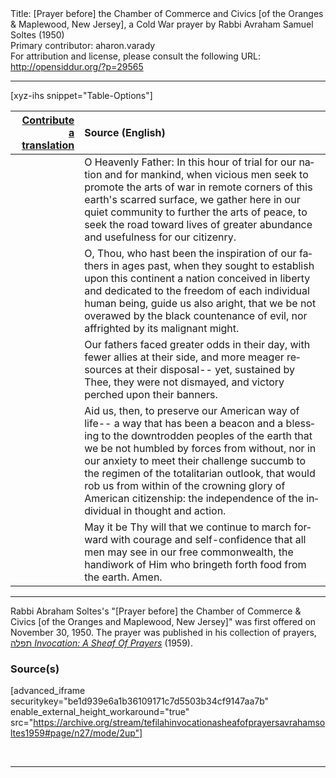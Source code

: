<html>
<head></head>
<body>
Title: [Prayer before] the Chamber of Commerce and Civics [of the Oranges & Maplewood, New Jersey], a Cold War prayer by Rabbi Avraham Samuel Soltes (1950)<br />
Primary contributor: aharon.varady<br />
For attribution and license, please consult the following URL: <a href="http://opensiddur.org/?p=29565">http://opensiddur.org/?p=29565</a>
<p />
<hr />

[xyz-ihs snippet="Table-Options"]<table style="margin-left: auto; margin-right: auto;" class="draggable">
<thead><tr><th id="x" style="text-align: right;"><a href="/translate/" target="_blank" rel="noopener">Contribute a translation</a></th><th style="text-align: left;">Source (English)</th></tr></thead>
<tbody>
<tr><td style="vertical-align:top;">
<div class="liturgy" lang="he">

</span></div></td>
 
<td style="vertical-align:top;">
<div class="english" lang="en">
O Heavenly Father:
In this hour of trial
for our nation
and for mankind,
when vicious men
seek to promote the arts of war
in remote corners
of this earth's scarred surface,
we gather here
in our quiet community
to further the arts of peace,
to seek the road
toward lives of greater abundance
and usefulness
for our citizenry.
</div></td></tr>


<tr><td style="vertical-align:top;">
<div class="liturgy" lang="he">

</span></div></td>
 
<td style="vertical-align:top;">
<div class="english" lang="en">
O, Thou,
who hast been the inspiration of our fathers
in ages past,
when they sought to establish
upon this continent
a nation
conceived in liberty
and dedicated
to the freedom of each individual human being,
guide us
also
aright,
that we be not overawed
by the black countenance of evil,
nor affrighted
by its malignant might.
</div></td></tr>


<tr><td style="vertical-align:top;">
<div class="liturgy" lang="he">

</span></div></td>
 
<td style="vertical-align:top;">
<div class="english" lang="en">
Our fathers faced greater odds
in their day,
with fewer allies 
at their side,
and more meager resources
at their disposal--
yet,
sustained by Thee,
they were not dismayed,
and victory
perched upon their banners.
</div></td></tr>


<tr><td style="vertical-align:top;">
<div class="liturgy" lang="he">

</span></div></td>
 
<td style="vertical-align:top;">
<div class="english" lang="en">
Aid us,
then,
to preserve our American way of life--
a way
that has been a beacon
and a blessing
to the downtrodden peoples of the earth
that we be not humbled
by forces from without,
nor
in our anxiety to meet their challenge
succumb
to the regimen of the totalitarian outlook,
that would rob us
from within
of the crowning glory of American citizenship:
the independence of the individual
in thought and action.
</div></td></tr>


<tr><td style="vertical-align:top;">
<div class="liturgy" lang="he">

</span></div></td>
 
<td style="vertical-align:top;">
<div class="english" lang="en">
May it be Thy will
that we continue
to march forward
with courage
and self-confidence
that all men may see
in our free commonwealth,
the handiwork
of Him
who bringeth forth
food
from the earth.
Amen.
</div></td></tr>
</tbody></table>

<hr />

Rabbi Abraham Soltes's "[Prayer before] the Chamber of Commerce &amp; Civics [of the Oranges and Maplewood, New Jersey]" was first offered on November 30, 1950. The prayer was published in his collection of prayers, <a href="http://opensiddur.org/?p=27974">תפלה <em>Invocation: A Sheaf Of Prayers</em></a> (1959).

<h3>Source(s)</h3>

[advanced_iframe securitykey="be1d939e6a1b36109171c7d5503b34cf9147aa7b" enable_external_height_workaround="true" src="https://archive.org/stream/tefilahinvocationasheafofprayersavrahamsoltes1959#page/n27/mode/2up"]

&nbsp;

<hr />

&nbsp;
</body>
</html>